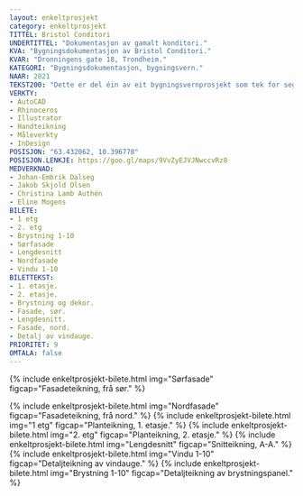 ```yaml
---
layout: enkeltprosjekt
category: enkeltprosjekt
TITTEL: Bristol Conditori
UNDERTITTEL: "Dokumentasjon av gamalt konditori."
KVA: "Bygningsdokumentasjon av Bristol Conditori."
KVAR: "Dronningens gate 18, Trondheim."
KATEGORI: "Bygningsdokumentasjon, bygningsvern."
NAAR: 2021
TEKST200: "Dette er del éin av eit bygningsvernprosjekt som tek for seg Bristol Conditori i Trondheim. Bristol Conditori er satt saman av det som har vore fire ulike bygg, som ved eigarskifte har ”smelta” saman til å verte eit logistisk vanskeleg bakeri og konditori. Dei fire husa daterast til 1842, reist etter ein bybrann. <br> <br> Dokumentasjonen er eit arbeid med å verte kjent med bygninen slik han står i dag, og finne ut kvifor han er slik han er. Prosjektet er eit djupdykk i arkiv og biletesamlinger, eit nøye oppmålingsarbeid i eit utruleg komplisert bygg, og ei kartlegging av problem og utfordringar ved hjelp av blant anna tilstandsrapportar. <br> <br> Prosjektet resulterte i ein omfattande rapport. Teikningsmaterialet syner tydeleg dei ulike golvnivåa, dei skeive veggane og dei innhóle himlingane. Det meste av- og i- bygget er skifta på eit tidspunkt, hovudparten mellom 1920 og 1970. Alle grepa er dokumentert i rapporten, som gjev eit heilheitleg bilete av kva som har skjedd til kva tid. Prosjektet er eit spanade innblikk i realiteten for gamle hus. Eg kan med sikkerheit seie at dette bygget som står i eit områdevern for trehus i Trondheim, ikkje har ein berande laftevegg i seg."
VERKTY:
- AutoCAD
- Rhinoceros
- Illustrator
- Handteikning
- Måleverkty
- InDesign
POSISJON: "63.432062, 10.396778"
POSISJON.LENKJE: https://goo.gl/maps/9VvZyEJVJNwccvRz8
MEDVERKNAD: 
- Johan-Embrik Dalseg
- Jakob Skjold Olsen
- Christina Lamb Authén
- Eline Mogens
BILETE:
- 1 etg
- 2. etg
- Brystning 1-10
- Sørfasade
- Lengdesnitt
- Nordfasade
- Vindu 1-10
BILETTEKST:
- 1. etasje.
- 2. etasje.
- Brystning og dekor.
- Fasade, sør.
- Lengdesnitt.
- Fasade, nord.
- Detalj av vindauge.
PRIORITET: 9
OMTALA: false
---
```

<!-- ![1. etasje.](/assets/images/2021-BRISTOL-CONDITORI-DOKUMENTASJON/WEBP/1%20etg.webp){:.enkeltprosjekt-bilete :alt="1. etasje." :loading="lazy"}
![2. etasje.](/assets/images/2021-BRISTOL-CONDITORI-DOKUMENTASJON/WEBP/2.%20etg.webp){:.enkeltprosjekt-bilete :alt="2. etasje." :loading="lazy} -->

{% include enkeltprosjekt-bilete.html   img="Sørfasade"         figcap="Fasadeteikning, frå sør." %}

<!-- <figure>
  <img class="enkeltprosjekt-bilete" src="/assets/images/2021-BRISTOL-CONDITORI-DOKUMENTASJON/SVG/Sørfasade.svg" alt="ALT" loading="lazy"/>
  <figcaption class="enkeltprosjekt-bilete-undertekst">
    FIGURTEKST
  </figcaption>
</figure> -->

{% include enkeltprosjekt-bilete.html   img="Nordfasade"        figcap="Fasadeteikning, frå nord." %}
{% include enkeltprosjekt-bilete.html   img="1 etg"             figcap="Planteikning, 1. etasje." %}
{% include enkeltprosjekt-bilete.html   img="2. etg"            figcap="Planteikning, 2. etasje." %}
{% include enkeltprosjekt-bilete.html   img="Lengdesnitt"       figcap="Snitteikning, A-A." %}
{% include enkeltprosjekt-bilete.html   img="Vindu 1-10"        figcap="Detaljteikning av vindauge." %}
{% include enkeltprosjekt-bilete.html   img="Brystning 1-10"    figcap="Detaljteikning av brystningspanel." %}